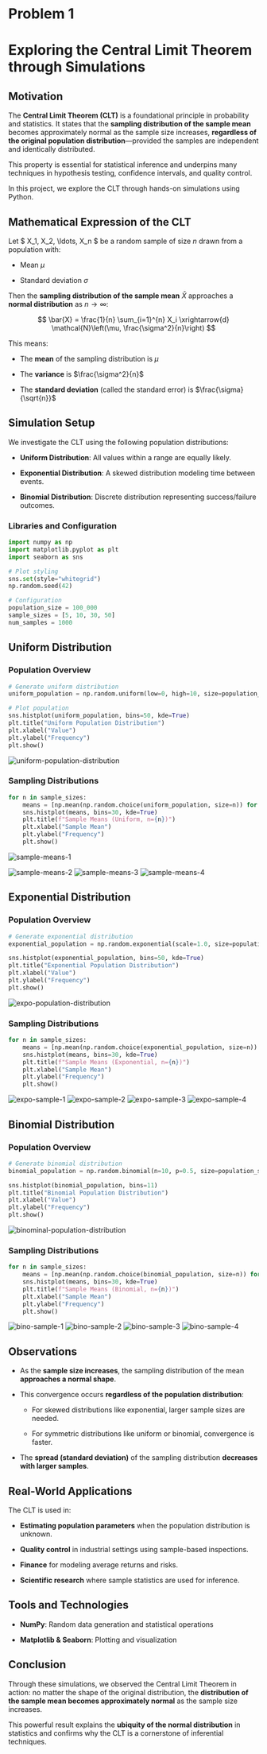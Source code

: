 # Problem 1
#  Exploring the Central Limit Theorem through Simulations

##  Motivation

The **Central Limit Theorem (CLT)** is a foundational principle in probability and statistics. It states that the **sampling distribution of the sample mean** becomes approximately normal as the sample size increases, **regardless of the original population distribution**—provided the samples are independent and identically distributed.

This property is essential for statistical inference and underpins many techniques in hypothesis testing, confidence intervals, and quality control.

In this project, we explore the CLT through hands-on simulations using Python.

## Mathematical Expression of the CLT

Let $ X_1, X_2, \ldots, X_n $ be a random sample of size $n$ drawn from a population with:

- Mean $\mu$

- Standard deviation $\sigma$

Then the **sampling distribution of the sample mean** $\bar{X}$ approaches a **normal distribution** as $n \to \infty$:

$$
\bar{X} = \frac{1}{n} \sum_{i=1}^{n} X_i \xrightarrow{d} \mathcal{N}\left(\mu, \frac{\sigma^2}{n}\right)
$$

This means:

- The **mean** of the sampling distribution is $\mu$

- The **variance** is $\frac{\sigma^2}{n}$

- The **standard deviation** (called the standard error) is $\frac{\sigma}{\sqrt{n}}$


## Simulation Setup

We investigate the CLT using the following population distributions:

-  **Uniform Distribution**: All values within a range are equally likely.

- **Exponential Distribution**: A skewed distribution modeling time between events.

- **Binomial Distribution**: Discrete distribution representing success/failure outcomes.

### Libraries and Configuration

```python
import numpy as np
import matplotlib.pyplot as plt
import seaborn as sns

# Plot styling
sns.set(style="whitegrid")
np.random.seed(42)

# Configuration
population_size = 100_000
sample_sizes = [5, 10, 30, 50]
num_samples = 1000
```



## Uniform Distribution

### Population Overview

```python
# Generate uniform distribution
uniform_population = np.random.uniform(low=0, high=10, size=population_size)

# Plot population
sns.histplot(uniform_population, bins=50, kde=True)
plt.title("Uniform Population Distribution")
plt.xlabel("Value")
plt.ylabel("Frequency")
plt.show()
```
![uniform-population-distribution](Unknown-8.png)

### Sampling Distributions

```python
for n in sample_sizes:
    means = [np.mean(np.random.choice(uniform_population, size=n)) for _ in range(num_samples)]
    sns.histplot(means, bins=30, kde=True)
    plt.title(f"Sample Means (Uniform, n={n})")
    plt.xlabel("Sample Mean")
    plt.ylabel("Frequency")
    plt.show()
```
![sample-means-1](Unknown-9.png)

![sample-means-2](Unknown-10.png)
![sample-means-3](Unknown-11.png)
![sample-means-4](Unknown-12.png)


##  Exponential Distribution

### Population Overview

```python
# Generate exponential distribution
exponential_population = np.random.exponential(scale=1.0, size=population_size)

sns.histplot(exponential_population, bins=50, kde=True)
plt.title("Exponential Population Distribution")
plt.xlabel("Value")
plt.ylabel("Frequency")
plt.show()
```
![expo-population-distribution](Unknown-13.png)

### Sampling Distributions

```python
for n in sample_sizes:
    means = [np.mean(np.random.choice(exponential_population, size=n)) for _ in range(num_samples)]
    sns.histplot(means, bins=30, kde=True)
    plt.title(f"Sample Means (Exponential, n={n})")
    plt.xlabel("Sample Mean")
    plt.ylabel("Frequency")
    plt.show()
```
![expo-sample-1](Unknown-14.png)
![expo-sample-2](Unknown-15.png)
![expo-sample-3](Unknown-16.png)
![expo-sample-4](Unknown-17.png)


## Binomial Distribution

### Population Overview

```python
# Generate binomial distribution
binomial_population = np.random.binomial(n=10, p=0.5, size=population_size)

sns.histplot(binomial_population, bins=11)
plt.title("Binomial Population Distribution")
plt.xlabel("Value")
plt.ylabel("Frequency")
plt.show()
```
![binominal-population-distribution](Unknown-18.png)

### Sampling Distributions

```python
for n in sample_sizes:
    means = [np.mean(np.random.choice(binomial_population, size=n)) for _ in range(num_samples)]
    sns.histplot(means, bins=30, kde=True)
    plt.title(f"Sample Means (Binomial, n={n})")
    plt.xlabel("Sample Mean")
    plt.ylabel("Frequency")
    plt.show()
```
![bino-sample-1](Unknown-19.png)
![bino-sample-2](Unknown-20.png)
![bino-sample-3](Unknown-21.png)
![bino-sample-4](Unknown-22.png)
## Observations

- As the **sample size increases**, the sampling distribution of the mean **approaches a normal shape**.

- This convergence occurs **regardless of the population distribution**:

  - For skewed distributions like exponential, larger sample sizes are needed.

  - For symmetric distributions like uniform or binomial, convergence is faster.

- The **spread (standard deviation)** of the sampling distribution **decreases with larger samples**.


## Real-World Applications

The CLT is used in:

-  **Estimating population parameters** when the population distribution is unknown.

- **Quality control** in industrial settings using sample-based inspections.

-  **Finance** for modeling average returns and risks.

- **Scientific research** where sample statistics are used for inference.


##  Tools and Technologies

- **NumPy**: Random data generation and statistical operations

- **Matplotlib & Seaborn**: Plotting and visualization


##  Conclusion

Through these simulations, we observed the Central Limit Theorem in action: no matter the shape of the original distribution, the **distribution of the sample mean becomes approximately normal** as the sample size increases.

This powerful result explains the **ubiquity of the normal distribution** in statistics and confirms why the CLT is a cornerstone of inferential techniques.



